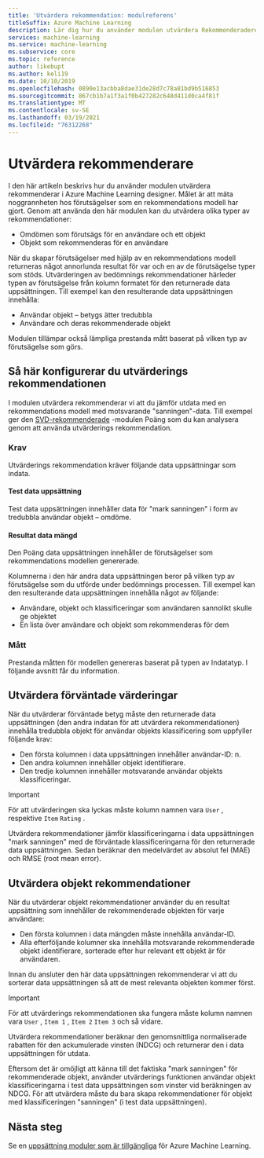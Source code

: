 ```yaml
---
title: 'Utvärdera rekommendation: modulreferens'
titleSuffix: Azure Machine Learning
description: Lär dig hur du använder modulen utvärdera Rekommenderadere i Azure Machine Learning för att utvärdera noggrannheten hos rekommendationer för rekommenderade modeller.
services: machine-learning
ms.service: machine-learning
ms.subservice: core
ms.topic: reference
author: likebupt
ms.author: keli19
ms.date: 10/10/2019
ms.openlocfilehash: 0890e13acbba8dae31de28d7c78a81bd9b516853
ms.sourcegitcommit: 867cb1b7a1f3a1f0b427282c648d411d0ca4f81f
ms.translationtype: MT
ms.contentlocale: sv-SE
ms.lasthandoff: 03/19/2021
ms.locfileid: "76312268"
---
```

# <a name="evaluate-recommender"></a>Utvärdera rekommenderare

I den här artikeln beskrivs hur du använder modulen utvärdera rekommenderar i Azure Machine Learning designer. Målet är att mäta noggrannheten hos förutsägelser som en rekommendations modell har gjort. Genom att använda den här modulen kan du utvärdera olika typer av rekommendationer:  
  
-   Omdömen som förutsägs för en användare och ett objekt    
-   Objekt som rekommenderas för en användare  
  
När du skapar förutsägelser med hjälp av en rekommendations modell returneras något annorlunda resultat för var och en av de förutsägelse typer som stöds. Utvärderingen av bedömnings rekommendationer härleder typen av förutsägelse från kolumn formatet för den returnerade data uppsättningen. Till exempel kan den resulterande data uppsättningen innehålla:

- Användar objekt – betygs ätter tredubbla
- Användare och deras rekommenderade objekt

Modulen tillämpar också lämpliga prestanda mått baserat på vilken typ av förutsägelse som görs. 

  
## <a name="how-to-configure-evaluate-recommender"></a>Så här konfigurerar du utvärderings rekommendationen

I modulen utvärdera rekommenderar vi att du jämför utdata med en rekommendations modell med motsvarande "sanningen"-data. Till exempel ger den [SVD-rekommenderade](score-svd-recommender.md) -modulen Poäng som du kan analysera genom att använda utvärderings rekommendation.

### <a name="requirements"></a>Krav

Utvärderings rekommendation kräver följande data uppsättningar som indata. 
  
#### <a name="test-dataset"></a>Test data uppsättning

Test data uppsättningen innehåller data för "mark sanningen" i form av tredubbla användar objekt – omdöme.  

#### <a name="scored-dataset"></a>Resultat data mängd

Den Poäng data uppsättningen innehåller de förutsägelser som rekommendations modellen genererade.  
  
Kolumnerna i den här andra data uppsättningen beror på vilken typ av förutsägelse som du utförde under bedömnings processen. Till exempel kan den resulterande data uppsättningen innehålla något av följande:

- Användare, objekt och klassificeringar som användaren sannolikt skulle ge objektet
- En lista över användare och objekt som rekommenderas för dem 

### <a name="metrics"></a>Mått

Prestanda måtten för modellen genereras baserat på typen av Indatatyp. I följande avsnitt får du information.

## <a name="evaluate-predicted-ratings"></a>Utvärdera förväntade värderingar  

När du utvärderar förväntade betyg måste den returnerade data uppsättningen (den andra indatan för att utvärdera rekommendationen) innehålla tredubbla objekt för användar objekts klassificering som uppfyller följande krav:
  
-   Den första kolumnen i data uppsättningen innehåller användar-ID: n.    
-   Den andra kolumnen innehåller objekt identifierare.  
-   Den tredje kolumnen innehåller motsvarande användar objekts klassificeringar.  
  
> [!IMPORTANT] 
> För att utvärderingen ska lyckas måste kolumn namnen vara `User` , respektive `Item` `Rating` .  
  
Utvärdera rekommendationer jämför klassificeringarna i data uppsättningen "mark sanningen" med de förväntade klassificeringarna för den returnerade data uppsättningen. Sedan beräknar den medelvärdet av absolut fel (MAE) och RMSE (root mean error).



## <a name="evaluate-item-recommendations"></a>Utvärdera objekt rekommendationer

När du utvärderar objekt rekommendationer använder du en resultat uppsättning som innehåller de rekommenderade objekten för varje användare:
  
-   Den första kolumnen i data mängden måste innehålla användar-ID.    
-   Alla efterföljande kolumner ska innehålla motsvarande rekommenderade objekt identifierare, sorterade efter hur relevant ett objekt är för användaren. 

Innan du ansluter den här data uppsättningen rekommenderar vi att du sorterar data uppsättningen så att de mest relevanta objekten kommer först.  

> [!IMPORTANT] 
> För att utvärderings rekommendationen ska fungera måste kolumn namnen vara `User` , `Item 1` , `Item 2` `Item 3` och så vidare.  
  
Utvärdera rekommendationer beräknar den genomsnittliga normaliserade rabatten för den ackumulerade vinsten (NDCG) och returnerar den i data uppsättningen för utdata.  
  
Eftersom det är omöjligt att känna till det faktiska "mark sanningen" för rekommenderade objekt, använder utvärderings funktionen användar objekt klassificeringarna i test data uppsättningen som vinster vid beräkningen av NDCG. För att utvärdera måste du bara skapa rekommendationer för objekt med klassificeringen "sanningen" (i test data uppsättningen).  
  

## <a name="next-steps"></a>Nästa steg

Se en [uppsättning moduler som är tillgängliga](module-reference.md) för Azure Machine Learning. 
